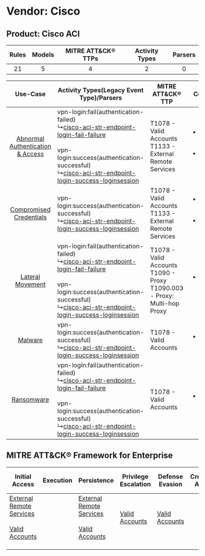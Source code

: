 Vendor: Cisco
=============
Product: Cisco ACI
------------------
| Rules | Models | MITRE ATT&CK® TTPs | Activity Types | Parsers |
|:-----:|:------:|:------------------:|:--------------:|:-------:|
|  21   |   5    |         4          |       2        |    0    |

|    Use-Case    | Activity Types(Legacy Event Type)/Parsers    | MITRE ATT&CK® TTP    | Content    |
|:----:| ---- | ---- | ---- |
| [Abnormal Authentication & Access](../../../UseCases/uc_abnormal_authentication_&_access.md) |  vpn-login:fail(authentication-failed)<br> ↳[cisco-aci-str-endpoint-login-fail-failure](Ps/pC_ciscoacistrendpointloginfailfailure.md)<br><br> vpn-login:success(authentication-successful)<br> ↳[cisco-aci-str-endpoint-login-success-loginsession](Ps/pC_ciscoacistrendpointloginsuccessloginsession.md)<br> | T1078 - Valid Accounts<br>T1133 - External Remote Services<br>    | [<ul><li>14 Rules</li></ul><ul><li>4 Models</li></ul>](RM/r_m_cisco_cisco_aci_Abnormal_Authentication_&_Access.md) |
|          [Compromised Credentials](../../../UseCases/uc_compromised_credentials.md)          |  vpn-login:success(authentication-successful)<br> ↳[cisco-aci-str-endpoint-login-success-loginsession](Ps/pC_ciscoacistrendpointloginsuccessloginsession.md)<br>    | T1078 - Valid Accounts<br>T1133 - External Remote Services<br>    | [<ul><li>7 Rules</li></ul><ul><li>4 Models</li></ul>](RM/r_m_cisco_cisco_aci_Compromised_Credentials.md)    |
|    [Lateral Movement](../../../UseCases/uc_lateral_movement.md)    |  vpn-login:fail(authentication-failed)<br> ↳[cisco-aci-str-endpoint-login-fail-failure](Ps/pC_ciscoacistrendpointloginfailfailure.md)<br><br> vpn-login:success(authentication-successful)<br> ↳[cisco-aci-str-endpoint-login-success-loginsession](Ps/pC_ciscoacistrendpointloginsuccessloginsession.md)<br> | T1078 - Valid Accounts<br>T1090 - Proxy<br>T1090.003 - Proxy: Multi-hop Proxy<br> | [<ul><li>1 Rules</li></ul>](RM/r_m_cisco_cisco_aci_Lateral_Movement.md)    |
|    [Malware](../../../UseCases/uc_malware.md)    |  vpn-login:success(authentication-successful)<br> ↳[cisco-aci-str-endpoint-login-success-loginsession](Ps/pC_ciscoacistrendpointloginsuccessloginsession.md)<br>    | T1078 - Valid Accounts<br>    | [<ul><li>1 Rules</li></ul>](RM/r_m_cisco_cisco_aci_Malware.md)    |
|    [Ransomware](../../../UseCases/uc_ransomware.md)    |  vpn-login:fail(authentication-failed)<br> ↳[cisco-aci-str-endpoint-login-fail-failure](Ps/pC_ciscoacistrendpointloginfailfailure.md)<br><br> vpn-login:success(authentication-successful)<br> ↳[cisco-aci-str-endpoint-login-success-loginsession](Ps/pC_ciscoacistrendpointloginsuccessloginsession.md)<br> | T1078 - Valid Accounts<br>    | [<ul><li>1 Rules</li></ul>](RM/r_m_cisco_cisco_aci_Ransomware.md)    |

MITRE ATT&CK® Framework for Enterprise
--------------------------------------
| Initial Access                                                                                                                                   | Execution | Persistence                                                                                                                                      | Privilege Escalation                                                | Defense Evasion                                                     | Credential Access | Discovery | Lateral Movement | Collection | Command and Control                                                                                                                       | Exfiltration | Impact |
| ------------------------------------------------------------------------------------------------------------------------------------------------ | --------- | ------------------------------------------------------------------------------------------------------------------------------------------------ | ------------------------------------------------------------------- | ------------------------------------------------------------------- | ----------------- | --------- | ---------------- | ---------- | ----------------------------------------------------------------------------------------------------------------------------------------- | ------------ | ------ |
| [External Remote Services](https://attack.mitre.org/techniques/T1133)<br><br>[Valid Accounts](https://attack.mitre.org/techniques/T1078)<br><br> |           | [External Remote Services](https://attack.mitre.org/techniques/T1133)<br><br>[Valid Accounts](https://attack.mitre.org/techniques/T1078)<br><br> | [Valid Accounts](https://attack.mitre.org/techniques/T1078)<br><br> | [Valid Accounts](https://attack.mitre.org/techniques/T1078)<br><br> |                   |           |                  |            | [Proxy: Multi-hop Proxy](https://attack.mitre.org/techniques/T1090/003)<br><br>[Proxy](https://attack.mitre.org/techniques/T1090)<br><br> |              |        |